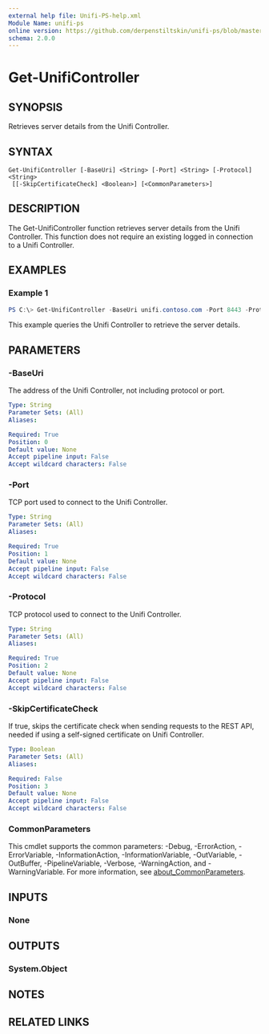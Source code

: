 ```yaml
---
external help file: Unifi-PS-help.xml
Module Name: unifi-ps
online version: https://github.com/derpenstiltskin/unifi-ps/blob/master/docs/Get-UnifiController.md
schema: 2.0.0
---
```


# Get-UnifiController

## SYNOPSIS
Retrieves server details from the Unifi Controller.

## SYNTAX

```
Get-UnifiController [-BaseUri] <String> [-Port] <String> [-Protocol] <String>
 [[-SkipCertificateCheck] <Boolean>] [<CommonParameters>]
```

## DESCRIPTION
The Get-UnifiController function retrieves server details from the Unifi Controller. This function does not require an existing logged in connection to a Unifi Controller.

## EXAMPLES

### Example 1
```powershell
PS C:\> Get-UnifiController -BaseUri unifi.contoso.com -Port 8443 -Protocol "https" -SkipCertificateCheck $true
```

This example queries the Unifi Controller to retrieve the server details.

## PARAMETERS

### -BaseUri
The address of the Unifi Controller, not including protocol or port.

```yaml
Type: String
Parameter Sets: (All)
Aliases:

Required: True
Position: 0
Default value: None
Accept pipeline input: False
Accept wildcard characters: False
```

### -Port
TCP port used to connect to the Unifi Controller.

```yaml
Type: String
Parameter Sets: (All)
Aliases:

Required: True
Position: 1
Default value: None
Accept pipeline input: False
Accept wildcard characters: False
```

### -Protocol
TCP protocol used to connect to the Unifi Controller.

```yaml
Type: String
Parameter Sets: (All)
Aliases:

Required: True
Position: 2
Default value: None
Accept pipeline input: False
Accept wildcard characters: False
```

### -SkipCertificateCheck
If true, skips the certificate check when sending requests to the REST API, needed if using a self-signed certificate on Unifi Controller.

```yaml
Type: Boolean
Parameter Sets: (All)
Aliases:

Required: False
Position: 3
Default value: None
Accept pipeline input: False
Accept wildcard characters: False
```

### CommonParameters
This cmdlet supports the common parameters: -Debug, -ErrorAction, -ErrorVariable, -InformationAction, -InformationVariable, -OutVariable, -OutBuffer, -PipelineVariable, -Verbose, -WarningAction, and -WarningVariable. For more information, see [about_CommonParameters](http://go.microsoft.com/fwlink/?LinkID=113216).

## INPUTS

### None
## OUTPUTS

### System.Object
## NOTES

## RELATED LINKS
